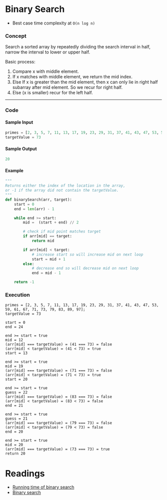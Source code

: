 # Binary Search

- Best case time complexity at `O(n log n)`

### Concept

Search a sorted array by repeatedly dividing the search interval in half, narrow the interval to lower or upper half.

Basic process:

1. Compare x with middle element.
2. If x matches with middle element, we return the mid index.
3. Else If x is greater than the mid element, then x can only lie in right half subarray after mid element. So we recur for right half.
4. Else (x is smaller) recur for the left half.

---

### Code

#### Sample Input

```python
primes = [2, 3, 5, 7, 11, 13, 17, 19, 23, 29, 31, 37, 41, 43, 47, 53, 59, 61, 67, 71, 73, 79, 83, 89, 97]
targetValue = 73
```

#### Sample Output

```python
20
```

#### Example

```python
"""
Returns either the index of the location in the array,
or -1 if the array did not contain the targetValue.
"""
def binarySearch(arr, target):
    start = 0
    end = len(arr) - 1

    while end >= start:
        mid =  (start + end) // 2

        # check if mid point matches target
        if arr[mid] == target:
            return mid

        if arr[mid] < target:
            # increase start so will increase mid on next loop
            start = mid + 1
        else:
            # decrease end so will decrease mid on next loop
            end = mid - 1

    return -1
```

### Execution

```
primes = [2, 3, 5, 7, 11, 13, 17, 19, 23, 29, 31, 37, 41, 43, 47, 53, 59, 61, 67, 71, 73, 79, 83, 89, 97];
targetValue = 73

start = 0
end = 24

end >= start = true
mid = 12
(arr[mid] === targetValue) = (41 === 73) = false
(arr[mid] < targetValue) = (41 < 73) = true
start = 13

end >= start = true
mid = 19
(arr[mid] === targetValue) = (71 === 73) = false
(arr[mid] < targetValue) = (71 < 73) = true
start = 20

end >= start = true
guess = 22
(arr[mid] === targetValue) = (83 === 73) = false
(arr[mid] < targetValue) = (83 < 73) = false
end = 21

end >= start = true
guess = 21
(arr[mid] === targetValue) = (79 === 73) = false
(arr[mid] < targetValue) = (79 < 73) = false
end = 20

end >= start = true
mid = 20
(arr[mid] === targetValue) = (73 === 73) = true
return 20
```

# Readings

- [Running time of binary search](https://www.khanacademy.org/computing/computer-science/algorithms/binary-search/a/running-time-of-binary-search)
- [Binary search](https://www.khanacademy.org/computing/computer-science/algorithms/binary-search/a/binary-search)
